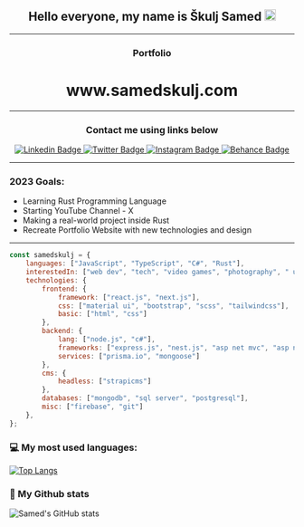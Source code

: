 
<h2 align="center">Hello everyone, my name is Škulj Samed <img src="https://media.giphy.com/media/ln7z2eWriiQAllfVcn/giphy.gif" height="20"></h2>
<hr>
<h3 align="center">Portfolio</h3>
<h1 align="center" style"text-underline:none;">www.samedskulj.com</h1>
<hr>
<h3 align="center">Contact me using links below</h3>
<div align="center">
<a target="_blank" href="https://www.linkedin.com/in/samed-%C5%A1kulj-6432051b7/">
<img src="https://img.shields.io/badge/-samedskulj-blue?style=for-the-badge&logo=Linkedin&logoColor=white&link=https://linkedin.com/in/samed-%C5%A1kulj-6432051b7/" alt="Linkedin Badge">
</a>
<a target="_blank" href="https://twitter.com/Samedkulj1">
<img src="https://img.shields.io/badge/samedskulj-1ca0f1?style=for-the-badge&logo=twitter&logoColor=white&link=https://twitter.com/Samedkulj1" alt="Twitter Badge">
</a>
<a target="_blank" href="https://www.instagram.com/sameds11/">
<img src="https://img.shields.io/badge/-samedskulj-E1306C?style=for-the-badge&logo=Instagram&logoColor=white&link=https://instagram.com/sameds11/" alt="Instagram Badge">
</a>
<a target="_blank" href="https://www.behance.net/samedskulj">
<img src="https://img.shields.io/badge/-samedskulj-141414?style=for-the-badge&logo=Behance&logoColor=white&link=https://behance.net/samedskulj" alt="Behance Badge">
</a>
</div>
<hr>
<h3>2023 Goals:</h3>
<ul>
   <li>Learning Rust Programming Language</li>
   <li>Starting YouTube Channel - X</li>
   <li>Making a real-world project inside Rust</li>
   <li>Recreate Portfolio Website with new technologies and design</li>
</ul>
<hr>

```javascript
const samedskulj = {
    languages: ["JavaScript", "TypeScript", "C#", "Rust"],
    interestedIn: ["web dev", "tech", "video games", "photography", " ui/ux design", "youtube"],
    technologies: {
        frontend: {
            framework: ["react.js", "next.js"],
            css: ["material ui", "bootstrap", "scss", "tailwindcss"],
            basic: ["html", "css"]
        },
        backend: {
            lang: ["node.js", "c#"],
            frameworks: ["express.js", "nest.js", "asp net mvc", "asp net core"],
            services: ["prisma.io", "mongoose"]
        },
        cms: {
            headless: ["strapicms"]
        },
        databases: ["mongodb", "sql server", "postgresql"],
        misc: ["firebase", "git"]
    },
};
```


### 💻 My most used languages:
[![Top Langs](https://github-readme-stats.vercel.app/api/top-langs/?username=samedskulj&layout=compact&text_color=daf7dc&bg_color=151515)](https://github.com/devSouvik/github-readme-stats)
### 📖 My Github stats
![Samed's GitHub stats](https://github-readme-stats.vercel.app/api?username=samedskulj&count_private=true)  








